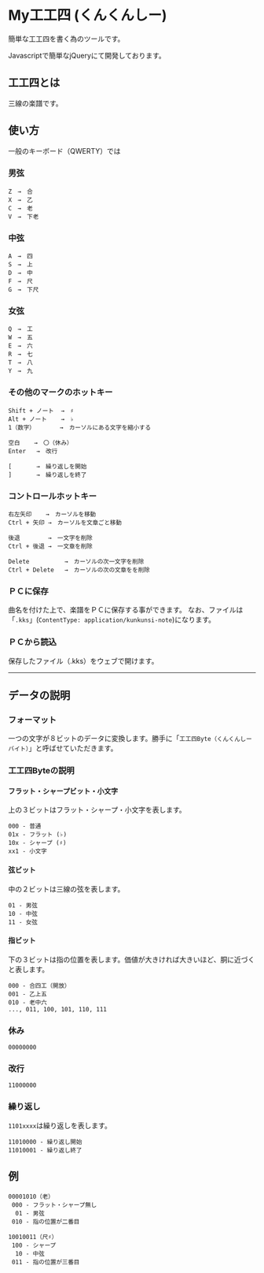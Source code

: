 # My工工四 (くんくんしー)

簡単な工工四を書く為のツールです。

Javascriptで簡単なjQueryにて開発しております。

## 工工四とは

三線の楽譜です。

## 使い方

一般のキーボード（QWERTY）では

### 男弦
```
Z　→　合
X　→　乙
C　→　老
V　→　下老
```

### 中弦
```
A　→　四
S　→　上
D　→　中
F　→　尺
G　→　下尺
```

### 女弦
```
Q　→　工
W　→　五
E　→　六
R　→　七
T　→　八
Y　→　九
```

### その他のマークのホットキー
```
Shift + ノート  →　♯
Alt + ノート    →　♭
1（数字）       →　カーソルにある文字を縮小する

空白    →　〇（休み）
Enter   →　改行

[       →　繰り返しを開始
]       →　繰り返しを終了
```

### コントロールホットキー
```
右左矢印    →　カーソルを移動
Ctrl + 矢印 →　カーソルを文章ごと移動

後退        →　一文字を削除
Ctrl + 後退 →　一文章を削除

Delete          →　カーソルの次一文字を削除
Ctrl + Delete   →　カーソルの次の文章をを削除
```

### ＰＣに保存

曲名を付けた上で、楽譜をＰＣに保存する事ができます。
なお、ファイルは「`.kks`」(`ContentType: application/kunkunsi-note`)になります。

### ＰＣから読込

保存したファイル（.kks）をウェブで開けます。

---

## データの説明

### フォーマット

一つの文字が８ビットのデータに変換します。勝手に「`工工四Byte（くんくんしーバイト）`」と呼ばせていただきます。

### 工工四Byteの説明

#### フラット・シャープビット・小文字

上の３ビットはフラット・シャープ・小文字を表します。

```
000 - 普通
01x - フラット (♭)
10x - シャープ (♯)
xx1 - 小文字
```

#### 弦ビット

中の２ビットは三線の弦を表します。

```
01 - 男弦
10 - 中弦
11 - 女弦
```

#### 指ビット

下の３ビットは指の位置を表します。価値が大きければ大きいほど、胴に近づくと表します。

```
000 - 合四工（開放）
001 - 乙上五
010 - 老中六
..., 011, 100, 101, 110, 111
```

### 休み

```
00000000
```

### 改行

```
11000000
```

### 繰り返し

`1101xxxx`は繰り返しを表します。

```
11010000 - 繰り返し開始
11010001 - 繰り返し終了
```

## 例

```
00001010（老）
 000 - フラット・シャープ無し
  01 - 男弦
 010 - 指の位置が二番目
```

```
10010011（尺♯）
 100 - シャープ
  10 - 中弦
 011 - 指の位置が三番目
```